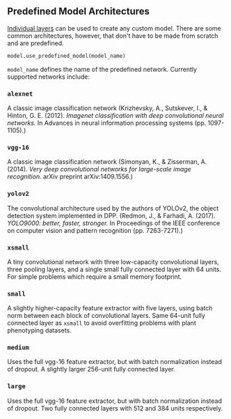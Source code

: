 ## Predefined Model Architectures
[Individual layers](Neural-Network-Layers) can be used to create any custom model. There are some common architectures, however, that don't have to be made from scratch and are predefined.

```python
model.use_predefined_model(model_name)
```

`model_name` defines the name of the predefined network. Currently supported networks include:

### `alexnet`

A classic image classification network (Krizhevsky, A., Sutskever, I., & Hinton, G. E. (2012). *Imagenet classification with deep convolutional neural networks.* In Advances in neural information processing systems (pp. 1097-1105).)

### `vgg-16`

A classic image classification network (Simonyan, K., & Zisserman, A. (2014). *Very deep convolutional networks for large-scale image recognition.* arXiv preprint arXiv:1409.1556.)


### `yolov2`

The convolutional architecture used by the authors of YOLOv2, the object detection system implemented in DPP. (Redmon, J., & Farhadi, A. (2017). *YOLO9000: better, faster, stronger.* In Proceedings of the IEEE conference on computer vision and pattern recognition (pp. 7263-7271).)

### `xsmall`

A tiny convolutional network with three low-capacity convolutional layers, three pooling layers, and a single small fully connected layer with 64 units. For simple problems which require a small memory footprint.

### `small`

A slightly higher-capacity feature extractor with five layers, using batch norm between each block of convolutional layers. Same 64-unit fully connected layer as `xsmall` to avoid overfitting problems with plant phenotyping datasets.

### `medium`

Uses the full vgg-16 feature extractor, but with batch normalization instead of dropout. A slightly larger 256-unit fully connected layer.

### `large`

Uses the full vgg-16 feature extractor, but with batch normalization instead of dropout. Two fully connected layers with 512 and 384 units respectively. 
